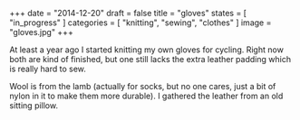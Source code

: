 +++
date = "2014-12-20"
draft = false
title = "gloves"
states = [ "in_progress" ]
categories = [ "knitting", "sewing", "clothes" ]
image = "gloves.jpg"
+++

At least a year ago I started knitting my own gloves for cycling. Right now both are kind of finished, but one still lacks the extra leather padding which is really hard to sew.
<!--more-->
Wool is from the lamb (actually for socks, but no one cares, just a bit of nylon in it to make them more durable). I gathered the leather from an old sitting pillow.

